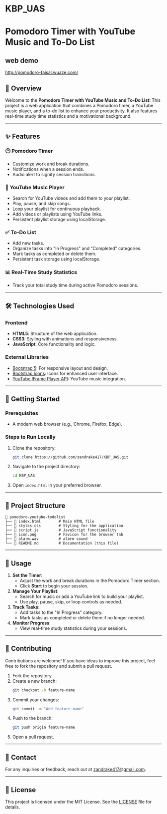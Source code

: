 # KBP_UAS
# Pomodoro Timer with YouTube Music and To-Do List

## **web demo**
http://pomodoro-faisal.wuaze.com/

## 🎯 **Overview**
Welcome to the **Pomodoro Timer with YouTube Music and To-Do List**! This project is a web application that combines a Pomodoro timer, a YouTube music player, and a to-do list to enhance your productivity. It also features real-time study time statistics and a motivational background.

---

## ✨ **Features**

### 🕒 **Pomodoro Timer**
- Customize work and break durations.
- Notifications when a session ends.
- Audio alert to signify session transitions.

### 🎵 **YouTube Music Player**
- Search for YouTube videos and add them to your playlist.
- Play, pause, and skip songs.
- Loop your playlist for continuous playback.
- Add videos or playlists using YouTube links.
- Persistent playlist storage using localStorage.

### ✅ **To-Do List**
- Add new tasks.
- Organize tasks into "In Progress" and "Completed" categories.
- Mark tasks as completed or delete them.
- Persistent task storage using localStorage.

### 📊 **Real-Time Study Statistics**
- Track your total study time during active Pomodoro sessions.

---

## 🛠️ **Technologies Used**

### Frontend
- **HTML5**: Structure of the web application.
- **CSS3**: Styling with animations and responsiveness.
- **JavaScript**: Core functionality and logic.

### External Libraries
- [Bootstrap 5](https://getbootstrap.com/): For responsive layout and design.
- [Bootstrap Icons](https://icons.getbootstrap.com/): Icons for enhanced user interface.
- [YouTube IFrame Player API](https://developers.google.com/youtube/iframe_api_reference): YouTube music integration.

---

## 🚀 **Getting Started**

### Prerequisites
- A modern web browser (e.g., Chrome, Firefox, Edge).

### Steps to Run Locally
1. Clone the repository:
   ```bash
   git clone https://github.com/zandrake417/KBP_UAS.git
   ```
2. Navigate to the project directory:
   ```bash
   cd KBP_UAS
   ```
3. Open `index.html` in your preferred browser.

---

## 📂 **Project Structure**

```plaintext
📁 pomodoro-youtube-todolist
├── 📄 index.html        # Main HTML file
├── 📄 styles.css        # Styling for the application
├── 📄 script.js         # JavaScript functionality
├── 📄 icon.png          # Favicon for the browser tab
├── 📄 alarm.wav         # alarm sound
└── 📄 README.md         # Documentation (this file)
```

---

## 📝 **Usage**

1. **Set the Timer**:
   - Adjust the work and break durations in the Pomodoro Timer section.
   - Click **Start** to begin your session.
2. **Manage Your Playlist**:
   - Search for music or add a YouTube link to build your playlist.
   - Use play, pause, skip, or loop controls as needed.
3. **Track Tasks**:
   - Add tasks to the "In Progress" category.
   - Mark tasks as completed or delete them if no longer needed.
4. **Monitor Progress**:
   - View real-time study statistics during your sessions.

---

## 🤝 **Contributing**

Contributions are welcome! If you have ideas to improve this project, feel free to fork the repository and submit a pull request.

1. Fork the repository.
2. Create a new branch:
   ```bash
   git checkout -b feature-name
   ```
3. Commit your changes:
   ```bash
   git commit -m "Add feature-name"
   ```
4. Push to the branch:
   ```bash
   git push origin feature-name
   ```
5. Open a pull request.

---

## 📧 **Contact**
For any inquiries or feedback, reach out at [zandrake417@gmail.com](mailto:zandrake417@gmail.com).

---

## 📜 **License**

This project is licensed under the MIT License. See the [LICENSE](LICENSE) file for details.
